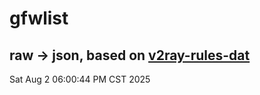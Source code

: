 # gfwlist
## raw -> json, based on [v2ray-rules-dat](https://github.com/Loyalsoldier/v2ray-rules-dat)
Sat Aug  2 06:00:44 PM CST 2025

